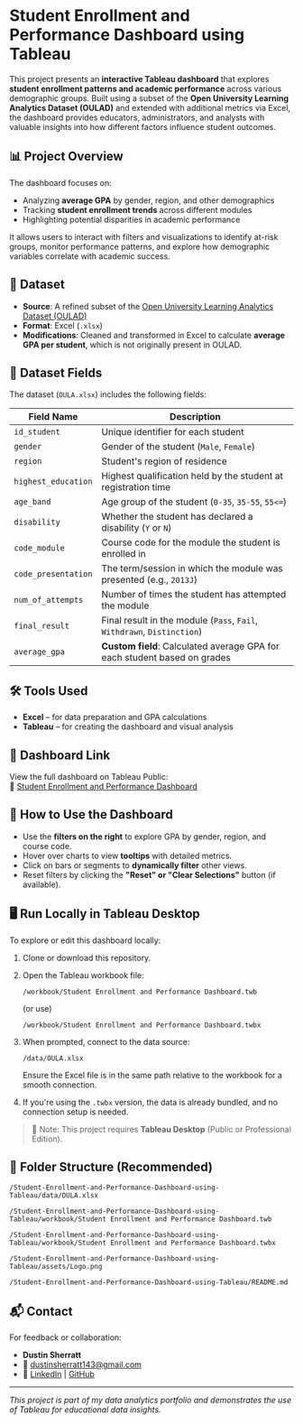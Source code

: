 # Student Enrollment and Performance Dashboard using Tableau

This project presents an **interactive Tableau dashboard** that explores **student enrollment patterns and academic performance** across various demographic groups. Built using a subset of the **Open University Learning Analytics Dataset (OULAD)** and extended with additional metrics via Excel, the dashboard provides educators, administrators, and analysts with valuable insights into how different factors influence student outcomes.

## 📊 Project Overview

The dashboard focuses on:
- Analyzing **average GPA** by gender, region, and other demographics
- Tracking **student enrollment trends** across different modules
- Highlighting potential disparities in academic performance

It allows users to interact with filters and visualizations to identify at-risk groups, monitor performance patterns, and explore how demographic variables correlate with academic success.

## 📁 Dataset

- **Source**: A refined subset of the [Open University Learning Analytics Dataset (OULAD)](https://analyse.kmi.open.ac.uk/open_dataset)
- **Format**: Excel (`.xlsx`)
- **Modifications**: Cleaned and transformed in Excel to calculate **average GPA per student**, which is not originally present in OULAD.

## 🧾 Dataset Fields

The dataset (`OULA.xlsx`) includes the following fields:

| Field Name          | Description                                                                 |
|---------------------|-----------------------------------------------------------------------------|
| `id_student`        | Unique identifier for each student                                          |
| `gender`            | Gender of the student (`Male`, `Female`)                                   |
| `region`            | Student's region of residence                                               |
| `highest_education` | Highest qualification held by the student at registration time             |
| `age_band`          | Age group of the student (`0-35`, `35-55`, `55<=`)                          |
| `disability`        | Whether the student has declared a disability (`Y` or `N`)                  |
| `code_module`       | Course code for the module the student is enrolled in                      |
| `code_presentation` | The term/session in which the module was presented (e.g., `2013J`)          |
| `num_of_attempts`   | Number of times the student has attempted the module                        |
| `final_result`      | Final result in the module (`Pass`, `Fail`, `Withdrawn`, `Distinction`)     |
| `average_gpa`       | **Custom field**: Calculated average GPA for each student based on grades   |

## 🛠 Tools Used

- **Excel** – for data preparation and GPA calculations
- **Tableau** – for creating the dashboard and visual analysis

## 🚀 Dashboard Link

View the full dashboard on Tableau Public:  
🔗 [Student Enrollment and Performance Dashboard](https://public.tableau.com/app/profile/dustin.sherratt/viz/ExtendedCase2_17442367562910/AverageGPA#1)

## 🧭 How to Use the Dashboard

- Use the **filters on the right** to explore GPA by gender, region, and course code.
- Hover over charts to view **tooltips** with detailed metrics.
- Click on bars or segments to **dynamically filter** other views.
- Reset filters by clicking the **"Reset" or "Clear Selections"** button (if available).

## 🖥️ Run Locally in Tableau Desktop

To explore or edit this dashboard locally:

1. Clone or download this repository.
2. Open the Tableau workbook file: 

   `/workbook/Student Enrollment and Performance Dashboard.twb`
   
   (or use)
   
   `/workbook/Student Enrollment and Performance Dashboard.twbx`
   
4. When prompted, connect to the data source:
   
   `/data/OULA.xlsx`
   
   Ensure the Excel file is in the same path relative to the workbook for a smooth connection.
6. If you're using the `.twbx` version, the data is already bundled, and no connection setup is needed.

> 📌 Note: This project requires **Tableau Desktop** (Public or Professional Edition).

## 📎 Folder Structure (Recommended)
`/Student-Enrollment-and-Performance-Dashboard-using-Tableau/data/OULA.xlsx`

`/Student-Enrollment-and-Performance-Dashboard-using-Tableau/workbook/Student Enrollment and Performance Dashboard.twb`

`/Student-Enrollment-and-Performance-Dashboard-using-Tableau/workbook/Student Enrollment and Performance Dashboard.twbx`

`/Student-Enrollment-and-Performance-Dashboard-using-Tableau/assets/Logo.png`

`/Student-Enrollment-and-Performance-Dashboard-using-Tableau/README.md`

## 📬 Contact

For feedback or collaboration:
- **Dustin Sherratt**  
- 📧 dustinsherratt143@gmail.com  
- 🔗 [LinkedIn](https://www.linkedin.com/in/dustinsherratt/) | [GitHub](https://github.com/dustinsherratt)

---

*This project is part of my data analytics portfolio and demonstrates the use of Tableau for educational data insights.*





